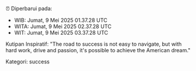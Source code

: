 ⏰ Diperbarui pada:
- WIB: Jumat, 9 Mei 2025 01.37.28 UTC
- WITA: Jumat, 9 Mei 2025 02.37.28 UTC
- WIT: Jumat, 9 Mei 2025 03.37.28 UTC

Kutipan Inspiratif:
"The road to success is not easy to navigate, but with hard work, drive and passion, it's possible to achieve the American dream."


Kategori: success

